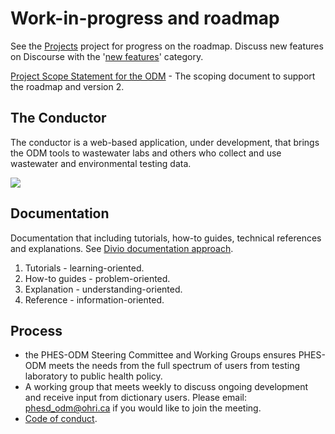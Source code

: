 # Work-in-progress and roadmap

See the [Projects](https://github.com/Big-Life-Lab/PHES-ODM/projects?query=is%3Aopen) project for progress on the roadmap. Discuss new features on Discourse with the '[new features](https://odm.discourse.group/c/new-features/13)' category.

[Project Scope Statement for the ODM](https://docs.google.com/document/d/1QPSTi3zdY5eUQ62eOxSDMVyJBiKa2HEzKHEAnBzpRYA/edit) - The scoping document to support the roadmap and version 2.

## The Conductor

The conductor is a web-based application, under development, that brings the ODM tools to wastewater labs and others who collect and use wastewater and environmental testing data.

![](img/conductor.png)

## Documentation

Documentation that including tutorials, how-to guides, technical references and explanations. See [Divio documentation approach](https://documentation.divio.com).

1. Tutorials - learning-oriented.
1. How-to guides - problem-oriented.
1. Explanation - understanding-oriented.
1. Reference - information-oriented.

## Process

- the PHES-ODM Steering Committee and Working Groups ensures PHES-ODM meets the needs from the full spectrum of users from testing laboratory to public health policy.
- A working group that meets weekly to discuss ongoing development and receive input from dictionary users. Please email: phesd_odm@ohri.ca if you would like to join the meeting.
- [Code of conduct](CODE_OF_CONDUCT.md).
